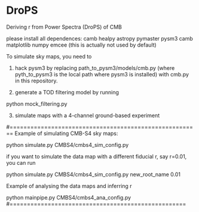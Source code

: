 # DroPS
Deriving r from Power Spectra (DroPS) of CMB


please install all dependences:
camb
healpy
astropy
pymaster 
pysm3
camb
matplotlib
numpy
emcee (this is actually not used by default)

To simulate sky maps, you need to

1. hack pysm3 by replacing path_to_pysm3/models/cmb.py (where pyth_to_pysm3 is the local path where pysm3 is installed) with cmb.py in this repository.

2. generate a TOD filtering model by running

python mock_filtering.py 

3. simulate maps with a 4-channel ground-based experiment






#=======================================================
Example of simulating CMB-S4 sky maps:

python simulate.py CMBS4/cmbs4_sim_config.py

if you want to simulate the data map with a different fiducial r, say r=0.01, you can run

python simulate.py CMBS4/cmbs4_sim_config.py  new_root_name  0.01


Example of analysing the data maps and inferring r

python mainpipe.py CMBS4/cmbs4_ana_config.py 
#===================================================